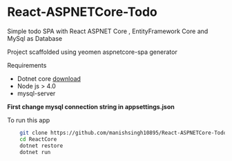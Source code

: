 # React-ASPNETCore-Todo
Simple todo SPA with React ASPNET Core , EntityFramework Core and MySql as Database

Project scaffolded using yeomen aspnetcore-spa generator

Requirements
- Dotnet core [download](https://www.microsoft.com/net/core)
- Node js > 4.0
- mysql-server

**First change mysql connection string in appsettings.json** 


To run this app 
```bash
    git clone https://github.com/manishsingh10895/React-ASPNETCore-Todo.git ReactCore
    cd ReactCore
    dotnet restore
    dotnet run 
``` 




    
